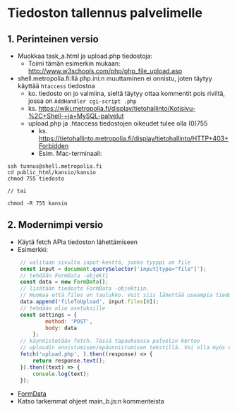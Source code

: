 # Tiedoston tallennus palvelimelle

## 1. Perinteinen versio

* Muokkaa task_a.html ja upload.php tiedostoja:
  * Toimi tämän esimerkin mukaan: http://www.w3schools.com/php/php_file_upload.asp
* shell.metropolia.fi:llä php.ini:n muuttaminen ei onnistu, joten täytyy käyttää `htaccess` tiedostoa
  * ko. tiedosto on jo valmiina, sieltä täytyy ottaa kommentit pois riviltä, jossa on `AddHandler cgi-script .php`
  * ks. https://wiki.metropolia.fi/display/tietohallinto/Kotisivu-%2C+Shell-+ja+MySQL-palvelut
  * upload.php ja .htaccess tiedostojen oikeudet tulee olla (0)755
    * ks. https://tietohallinto.metropolia.fi/display/tietohallinto/HTTP+403+Forbidden
    * Esim. Mac-terminaali:
```
ssh tunnus@shell.metropolia.fi
cd public_html/kansio/kansio
chmod 755 tiedosto

// tai

chmod -R 755 kansio
```

## 2. Modernimpi versio

* Käytä fetch APIa tiedoston lähettämiseen
* Esimerkki:
```javascript
    // valitaan sivulta input-kenttä, jonka tyyppi on file
    const input = document.querySelector('input[type="file"]');
    // tehdään FormData -objekti
    const data = new FormData();
    // lisätään tiedosto FormData -objektiin.
    // Huomaa että files on taulukko. Voit siis lähettää useampia tiedostoja. 
    data.append('fileToUpload', input.files[0]);
    // tehdään olio asetuksille
    const settings = {
            method: 'POST',
            body: data
        };
    // käynnistetään fetch. Tässä tapauksessa palvelin kertoo
    // uploudin onnistumisen/epäonnistumisen tekstillä. Voi olla myös esim json.
    fetch('upload.php', ).then((response) => {
        return response.text();
    }).then((text) => {
        console.log(text);
    });
```
* [FormData](https://developer.mozilla.org/en-US/docs/Web/API/FormData)
* Katso tarkemmat ohjeet main_b.js:n kommenteista
